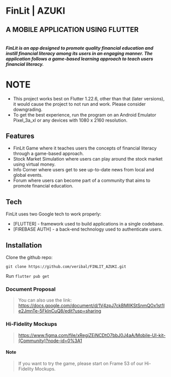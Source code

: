 # FinLit | AZUKI
## A MOBILE APPLICATION USING FLUTTER

``` ==========================
```

##### FinLit is an app designed to promote quality financial education and instill financial literacy among its users in an engaging manner. The application follows a game-based learning approach to teach users financial literacy.

# NOTE
- This project works best on Flutter 1.22.6, other than that (later versions), it would cause the project to not run and work. Please consider downgrading.
- To get the best experience, run the program on an Android Emulator Pixel_3a_xl or any devices with 1080 x 2160 resolution.


## Features

- FinLit Game where it teaches users the concepts of financial literacy through a game-based approach.
- Stock Market Simulation where users can play around the stock market using virtual money.
- Info Corner where users get to see up-to-date news from local and global events.
- Forum where users can become part of a community that aims to promote financial education.

## Tech

FinLit uses two Google tech to work properly:

- [FLUTTER] - framework used to build applications in a single codebase.
- [FIREBASE AUTH] - a back-end technology used to authenticate users.

## Installation

Clone the github repo: 
```
git clone https://github.com/veribal/FINLIT_AZUKI.git
```

Run ```flutter pub get```


### Document Proposal
> You can also use the link: https://docs.google.com/document/d/1V4zpJ7ckBMIlKStSnmQOx1st1le2JmnTe-5FkInCuQ8/edit?usp=sharing


### Hi-Fidelity Mockups
> https://www.figma.com/file/xRegiZEiNCDtO7bbJ0J4aA/Mobile-UI-kit-(Community)?node-id=0%3A1
#### Note
> If you want to try the game, please start on Frame 53 of our Hi-Fidelity Mockups.
 

